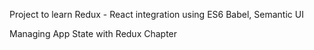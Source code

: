 Project to learn Redux - React integration using ES6 Babel, Semantic UI

Managing App State with Redux Chapter